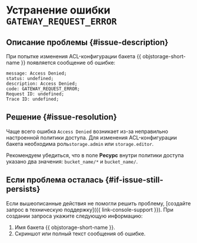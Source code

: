# Устранение ошибки `GATEWAY_REQUEST_ERROR`


## Описание проблемы {#issue-description}

При попытке изменения ACL-конфигурации бакета {{ objstorage-short-name }} появляется сообщение об ошибке:

```
message: Access Denied; 
status: undefined; 
description: Access Denied; 
code: GATEWAY_REQUEST_ERROR; 
Request ID: undefined; 
Trace ID: undefined;
```

## Решение {#issue-resolution}

Чаще всего ошибка `Access Denied` возникает из-за неправильно настроенной политики доступа. Для изменения ACL-конфигурации бакета необходима роль`storage.admin` или `storage.editor`.

Рекомендуем убедиться, что в поле **Ресурс** внутри политики доступа указано два значения: `bucket_name/*` и `bucket_name/`.

## Если проблема осталась {#if-issue-still-persists}

Если вышеописанные действия не помогли решить проблему, [создайте запрос в техническую поддержку]({{ link-console-support }}). При создании запроса укажите следующую информацию:

1. Имя бакета {{ objstorage-short-name }}.
1. Скриншот или полный текст сообщения об ошибке.